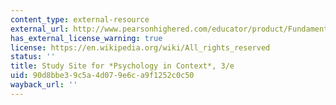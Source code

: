 ```yaml
---
content_type: external-resource
external_url: http://www.pearsonhighered.com/educator/product/Fundamentals-of-Psychology-in-Context/9780205507573.page
has_external_license_warning: true
license: https://en.wikipedia.org/wiki/All_rights_reserved
status: ''
title: Study Site for *Psychology in Context*, 3/e
uid: 90d8bbe3-9c5a-4d07-9e6c-a9f1252c0c50
wayback_url: ''
---
```

